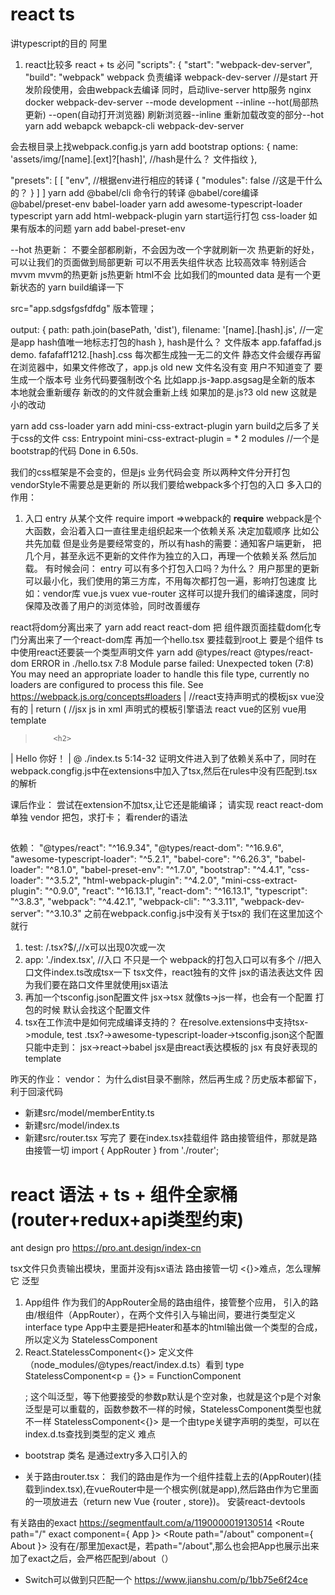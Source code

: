 # react ts
讲typescript的目的
阿里
1. react比较多 react + ts 必问
"scripts": {
    "start": "webpack-dev-server", 
    "build": "webpack"
webpack 负责编译
webpack-dev-server //是start 开发阶段使用，会由webpack去编译 同时，启动live-server http服务
nginx docker 
webpack-dev-server --mode development --inline --hot(局部热更新) --open(自动打开浏览器)
 刷新浏览器--inline
 重新加载改变的部分--hot
yarn add webapck webapck-cli webpack-dev-server

会去根目录上找webpack.config.js
yarn add bootstrap
options: {
        name: 'assets/img/[name].[ext]?[hash]',  //hash是什么？ 文件指纹
    },

"presets": [
        [
            "env", //根据env进行相应的转译
            {
                "modules": false //这是干什么的？
            }
        ]
    ]
yarn add @babel/cli 命令行的转译 @babel/core编译 @babel/preset-env babel-loader
yarn add awesome-typescript-loader typescript
yarn add html-webpack-plugin
yarn start运行打包
css-loader
如果有版本的问题
yarn add babel-preset-env

--hot
热更新：
不要全部都刷新，不会因为改一个字就刷新一次 热更新的好处，可以让我们的页面做到局部更新
可以不用丢失组件状态 比较高效率 特别适合mvvm
mvvm的热更新
js热更新 html不会
比如我们的mounted data 是有一个更新状态的
yarn build编译一下

src="app.sdgsfgsfdfdg" 
版本管理；

output: {
   path: path.join(basePath, 'dist'),
   filename: '[name].[hash].js', //一定是app  hash值唯一地标志打包的hash
 },
 hash是什么？
 文件版本 app.fafaffad.js demo.
 fafafaff1212.[hash].css
 每次都生成独一无二的文件
 静态文件会缓存再留在浏览器中，如果文件修改了，app.js old new 文件名没有变 用户不知道变了
 要生成一个版本号 业务代码要强制改个名 比如app.js-》app.asgsag是全新的版本 本地就会重新缓存 新改的的文件就会重新上线
 如果加的是.js?3 old new 这就是小的改动

 yarn add css-loader
 yarn add mini-css-extract-plugin
yarn build之后多了关于css的文件
 css:
    Entrypoint mini-css-extract-plugin = *
       2 modules //一个是bootstrap的代码
Done in 6.50s.

我们的css框架是不会变的，但是js 业务代码会变 所以两种文件分开打包 vendorStyle不需要总是更新的
所以我们要给webpack多个打包的入口
多入口的作用：
1. 入口 entry 从某个文件 require import =>webpack的 __require__
webpack是个大函数，会沿着入口一直往里走组织起来一个依赖关系 决定加载顺序 比如公共先加载 
但是业务是要经常变的，所以有hash的需要：通知客户端更新，
把几个月，甚至永远不更新的文件作为独立的入口，再理一个依赖关系 然后加载。
有时候会问：
entry 可以有多个打包入口吗？为什么？
用户那里的更新可以最小化，我们使用的第三方库，不用每次都打包一遍，影响打包速度
比如：vendor库 vue.js vuex vue-router 
这样可以提升我们的编译速度，同时保障及改善了用户的浏览体验，同时改善缓存

react将dom分离出来了
yarn add react react-dom 把 组件跟页面挂载dom化专门分离出来了一个react-dom库
再加一个hello.tsx 要挂载到root上 要是个组件
ts中使用react还要装一个类型声明文件
yarn add @types/react @types/react-dom
ERROR in ./hello.tsx 7:8
Module parse failed: Unexpected token (7:8)
You may need an appropriate loader to handle this file type, currently no loaders are configured to process this file. See https://webpack.js.org/concepts#loaders
|     //react支持声明式的模板jsx vue没有的
|     return (  //jsx js in xml 声明式的模板引擎语法 react vue的区别 vue用template
>         <h2>
|             Hello 你好！
|         </h2>
 @ ./index.ts 5:14-32
证明文件进入到了依赖关系中了，同时在webpack.congfig.js中在extensions中加入了tsx,然后在rules中没有匹配到.tsx的解析

课后作业：
尝试在extension不加tsx,让它还是能编译；
请实现 react react-dom 单独 vendor 把包，求打卡；
看render的语法 

## 
依赖：
"@types/react": "^16.9.34",
"@types/react-dom": "^16.9.6",
"awesome-typescript-loader": "^5.2.1",
"babel-core": "^6.26.3",
"babel-loader": "^8.1.0",
"babel-preset-env": "^1.7.0",
"bootstrap": "^4.4.1",
"css-loader": "^3.5.2",
"html-webpack-plugin": "^4.2.0",
"mini-css-extract-plugin": "^0.9.0",
"react": "^16.13.1",
"react-dom": "^16.13.1",
"typescript": "^3.8.3",
"webpack": "^4.42.1",
"webpack-cli": "^3.3.11",
"webpack-dev-server": "^3.10.3"
之前在webpack.config.js中没有关于tsx的  我们在这里加这个就行      
1.  test: /\.tsx?$/,//x可以出现0次或一次
2. app: './index.tsx', //入口 不只是一个 webpack的打包入口可以有多个 //把入口文件index.ts改成tsx一下
tsx文件，react独有的文件 jsx的语法表达文件
因为我们要在路口文件里就使用jsx语法
3. 再加一个tsconfig.json配置文件 jsx->tsx
就像ts->js一样，也会有一个配置
打包的时候 默认会找这个配置文件
5. tsx在工作流中是如何完成编译支持的？
在resolve.extensions中支持tsx->module, test  .tsx?->awesome-typescript-loader->tsconfig.json这个配置只能中走到： jsx->react->babel
jsx是由react表达模板的
jsx 有良好表现的template

昨天的作业：
vendor：
为什么dist目录不删除，然后再生成？历史版本都留下，利于回滚代码

- 新建src/model/memberEntity.ts
- 新建src/model/index.ts
- 新建src/router.tsx
写完了 要在index.tsx挂载组件  路由接管组件，那就是路由接管一切
import { AppRouter } from './router'; 
<AppRouter></AppRouter>

# react 语法 + ts + 组件全家桶(router+redux+api类型约束)
ant design pro
https://pro.ant.design/index-cn

tsx文件只负责输出模块，里面并没有jsx语法
路由接管一切
<{}>难点，怎么理解它 泛型
1. App组件 作为我们的AppRouter全局的路由组件，接管整个应用，
引入的路由/根组件（AppRouter），在两个文件引入与输出间，要进行类型定义 interface type
App中主要是把Heater和基本的html输出做一个类型的合成，所以定义为 StatelessComponent
2. React.StatelessComponent<{}> 定义文件（node_modules/@types/react/index.d.ts）看到
type StatelessComponent<p = {}> = FunctionComponent<p>;
这个叫泛型，等下他要接受的参数p默认是个空对象，也就是这个p是个对象
泛型是可以重载的，函数参数不一样的时候，StatelessComponent类型也就不一样
StatelessComponent<{}> 是一个由type关键字声明的类型，可以在index.d.ts查找到类型的定义 难点

- bootstrap
类名
是通过extry多入口引入的

- 关于路由router.tsx：
 我们的路由是作为一个组件挂载上去的(AppRouter)(挂载到index.tsx),在vueRouter中是一个根实例(就是app),然后路由作为它里面的一项放进去（return new Vue {router , store})。
<HashRouter></HashRouter>
安装react-devtools

有关路由的exact
https://segmentfault.com/a/1190000019130514
<Route path="/" exact component={ App }></Route>
<Route path="/about" component={ About }></Route>
没有在/那里加exact是，若path="/about",那么也会把App也展示出来
加了exact之后，会严格匹配到/about（）

- Switch可以做到只匹配一个
https://www.jianshu.com/p/1bb75e6f24ce


